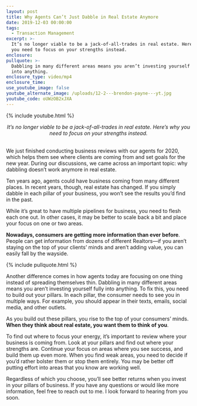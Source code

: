 ```yaml
---
layout: post
title: Why Agents Can’t Just Dabble in Real Estate Anymore
date: 2019-12-03 00:00:00
tags:
  - Transaction Management
excerpt: >-
  It’s no longer viable to be a jack-of-all-trades in real estate. Here’s why
  you need to focus on your strengths instead.
enclosure:
pullquote: >-
  Dabbling in many different areas means you aren’t investing yourself fully
  into anything.
enclosure_type: video/mp4
enclosure_time:
use_youtube_image: false
youtube_alternate_image: /uploads/12-2---brendon-payne---yt.jpg
youtube_code: oUWzOB2xJXA
---
```


{% include youtube.html %}

<center><em>It&rsquo;s no longer viable to be a jack-of-all-trades in real estate. Here&rsquo;s why you need to focus on your strengths instead.</em></center>

<br>We just finished conducting business reviews with our agents for 2020, which helps them see where clients are coming from and set goals for the new year. During our discussions, we came across an important topic: why dabbling doesn’t work anymore in real estate.

Ten years ago, agents could have business coming from many different places. In recent years, though, real estate has changed. If you simply dabble in each pillar of your business, you won’t see the results you’d find in the past.

While it’s great to have multiple pipelines for business, you need to flesh each one out. In other cases, it may be better to scale back a bit and place your focus on one or two areas.

**Nowadays, consumers are getting more information than ever before**. People can get information from dozens of different Realtors—if you aren’t staying on the top of your clients’ minds and aren’t adding value, you can easily fall by the wayside.

{% include pullquote.html %}

Another difference comes in how agents today are focusing on one thing instead of spreading themselves thin. Dabbling in many different areas means you aren’t investing yourself fully into anything. To fix this, you need to build out your pillars. In each pillar, the consumer needs to see you in multiple ways. For example, you should appear in their texts, emails, social media, and other outlets.

As you build out these pillars, you rise to the top of your consumers’ minds. **When they think about real estate, you want them to think of you**.

To find out where to focus your energy, it’s important to review where your business is coming from. Look at your pillars and find out where your strengths are. Continue your focus on areas where you see success, and build them up even more. When you find weak areas, you need to decide if you’d rather bolster them or stop them entirely. You may be better off putting effort into areas that you know are working well.

Regardless of which you choose, you’ll see better returns when you invest in your pillars of business. If you have any questions or would like more information, feel free to reach out to me. I look forward to hearing from you soon.